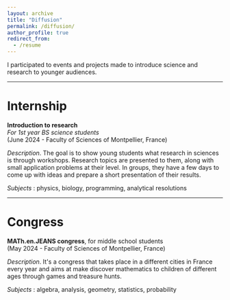 ```yaml
---
layout: archive
title: "Diffusion"
permalink: /diffusion/
author_profile: true
redirect_from:
  - /resume
---
```


I participated to events and projects made to introduce science and research to younger audiences.

***

Internship
======

<b>Introduction to research</b>
<br><i>For 1st year BS science students</i>
<br>(June 2024 - Faculty of Sciences of Montpellier, France)

<i>Description</i>. The goal is to show young students what research in sciences is through workshops. Research topics are presented to them, along with small application problems at their level. In groups, they have a few days to come up with ideas and prepare a short presentation of their results.

<i>Subjects</i> : physics, biology, programming, analytical resolutions

***

Congress
======

<b>MATh.en.JEANS congress</b>, for middle school students
<br>(May 2024 - Faculty of Sciences of Montpellier, France)

<i>Description</i>. It's a congress that takes place in a different cities in France every year and aims at make discover mathematics to children of different ages through games and treasure hunts.

<i>Subjects</i> : algebra, analysis, geometry, statistics, probability
